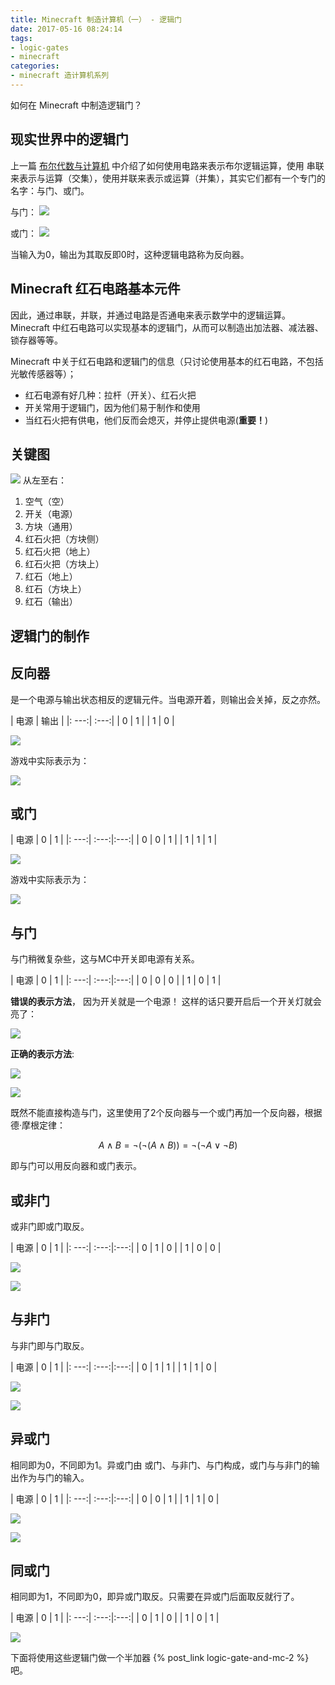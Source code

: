 ```yaml
---
title: Minecraft 制造计算机（一） - 逻辑门
date: 2017-05-16 08:24:14
tags:
- logic-gates
- minecraft
categories:
- minecraft 造计算机系列
---
```


如何在 Minecraft 中制造逻辑门？

<!-- more -->

现实世界中的逻辑门
----
上一篇 [布尔代数与计算机](/bool) 中介绍了如何使用电路来表示布尔逻辑运算，使用
串联来表示与运算（交集），使用并联来表示或运算（并集），其实它们都有一个专门的名字：与门、或门。

与门：
![](/images/bool/01.png)

或门：
![](/images/bool/02.png)

当输入为0，输出为其取反即0时，这种逻辑电路称为反向器。

Minecraft 红石电路基本元件
---

因此，通过串联，并联，并通过电路是否通电来表示数学中的逻辑运算。Minecraft 中红石电路可以实现基本的逻辑门，从而可以制造出加法器、减法器、锁存器等等。

Minecraft 中关于红石电路和逻辑门的信息（只讨论使用基本的红石电路，不包括光敏传感器等）；

+ 红石电源有好几种：拉杆（开关）、红石火把
+ 开关常用于逻辑门，因为他们易于制作和使用
+ 当红石火把有供电，他们反而会熄灭，并停止提供电源(**重要！**)

关键图
---

![](/images/mc/MCGatesKey.png)
从左至右：

1. 空气（空）
2. 开关（电源）
3. 方块（通用）
4. 红石火把（方块侧）
5. 红石火把（地上）
6. 红石火把（方块上）
7. 红石（地上）
8. 红石（方块上）
9. 红石（输出）

逻辑门的制作
---

## 反向器

是一个电源与输出状态相反的逻辑元件。当电源开着，则输出会关掉，反之亦然。

| 电源 | 输出 |
|: ---:| :---:|
|  0   |   1  |
|  1   |   0  |

![](/images/mc/NOTgate.png)

游戏中实际表示为：

![](/images/mc/01.png)

## 或门

| 电源 |   0  |  1  |
|: ---:| :---:|:---:|
|  0   |   0  |  1  |
|  1   |   1  |  1  |

![](/images/mc/ORgate.png)

游戏中实际表示为：

![](/images/mc/02.png)

## 与门

与门稍微复杂些，这与MC中开关即电源有关系。

| 电源 |   0  |  1  |
|: ---:| :---:|:---:|
|  0   |   0  |  0  |
|  1   |   0  |  1  |

**错误的表示方法**， 因为开关就是一个电源！ 这样的话只要开启后一个开关灯就会亮了：

![](/images/mc/03.png)

**正确的表示方法**:

![](/images/mc/ANDgate.png)

![](/images/mc/08.png)

既然不能直接构造与门，这里使用了2个反向器与一个或门再加一个反向器，根据德·摩根定律：

$$ A \land B = \neg ( \neg (A \land B)) = \neg ( \neg A \lor \neg B) $$ 

即与门可以用反向器和或门表示。

## 或非门

或非门即或门取反。

| 电源 |   0  |  1  |
|: ---:| :---:|:---:|
|  0   |   1  |  0  |
|  1   |   0  |  0  |

![](/images/mc/NORgate.png)

![](/images/mc/06.png)

## 与非门

与非门即与门取反。

| 电源 |   0  |  1  |
|: ---:| :---:|:---:|
|  0   |   1  |  1  |
|  1   |   1  |  0  |


![](/images/mc/NANDgate.png)

![](/images/mc/07.png)

## 异或门

相同即为0，不同即为1。异或门由 或门、与非门、与门构成，或门与与非门的输出作为与门的输入。

| 电源 |   0  |  1  |
|: ---:| :---:|:---:|
|  0   |   0  |  1  |
|  1   |   1  |  0  |

![](/images/mc/04.png)

![](/images/mc/XORgate.png)

## 同或门

相同即为1，不同即为0，即异或门取反。只需要在异或门后面取反就行了。


| 电源 |   0  |  1  |
|: ---:| :---:|:---:|
|  0   |   1  |  0  |
|  1   |   0  |  1  |

![](/images/mc/XNORgate.png)


下面将使用这些逻辑门做一个半加器 {% post_link logic-gate-and-mc-2 %} 吧。

